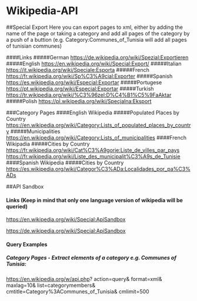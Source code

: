 # Wikipedia-API

##Special Export
Here you can export pages to xml, either by adding the name of the page or taking a category and add all pages of the category by a push of a buttion (e.g. Category:Communes_of_Tunisia will add all pages of tunisian communes)

####Links
#####German
https://de.wikipedia.org/wiki/Spezial:Exportieren
#####English
https://en.wikipedia.org/wiki/Special:Export/
#####Italian
https://it.wikipedia.org/wiki/Speciale:Esporta
#####French
https://fr.wikipedia.org/wiki/Sp%C3%A9cial:Exporter
#####Spanish
https://es.wikipedia.org/wiki/Especial:Exportar
#####Portugese
https://pt.wikipedia.org/wiki/Especial:Exportar
#####Turkish
https://tr.wikipedia.org/wiki/%C3%96zel:D%C4%B1%C5%9FaAktar
#####Polish
https://pl.wikipedia.org/wiki/Specjalna:Eksport

###Category Pages
####English Wikipedia
#####Populated Places by Country
https://en.wikipedia.org/wiki/Category:Lists_of_populated_places_by_country
#####Municipalities
https://en.wikipedia.org/wiki/Category:Lists_of_municipalities
####French Wikipadia
#####Cities by Country
https://fr.wikipedia.org/wiki/Cat%C3%A9gorie:Liste_de_villes_par_pays
https://fr.wikipedia.org/wiki/Liste_des_municipalit%C3%A9s_de_Tunisie
####Spanish Wikipedia
#####Cities by Country
https://es.wikipedia.org/wiki/Categor%C3%ADa:Localidades_por_pa%C3%ADs

##API Sandbox
#### Links (Keep in mind that only one language version of wikipedia will be queried)
https://en.wikipedia.org/wiki/Special:ApiSandbox

https://de.wikipedia.org/wiki/Special:ApiSandbox

#### Query Examples
##### Category Pages - Extract elements of a category e.g. Communes of Tunisia:

https://en.wikipedia.org/w/api.php?
action=query&
format=xml&
maxlag=10&
list=categorymembers&
cmtitle=Category%3ACommunes_of_Tunisia&
cmlimit=500
